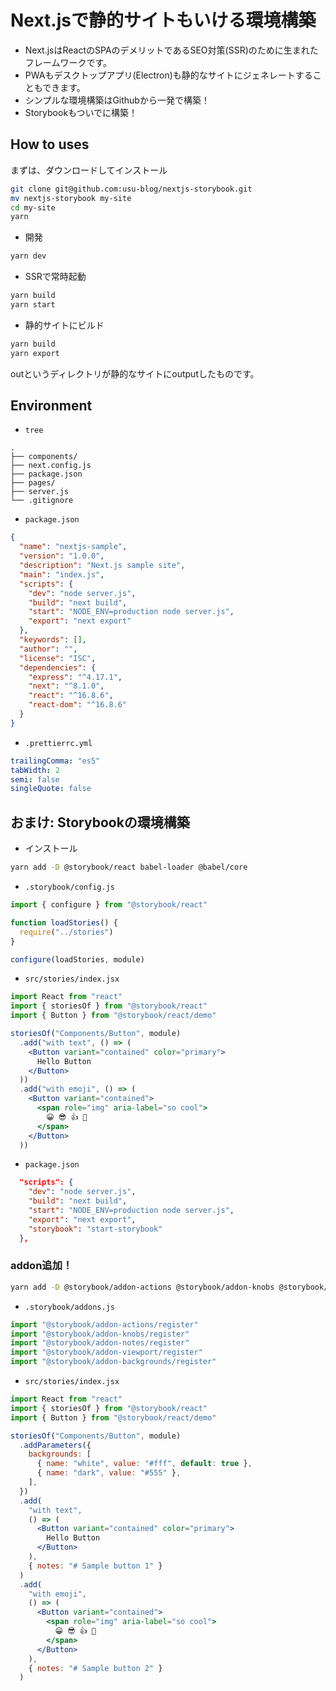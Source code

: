 # Next.jsで静的サイトもいける環境構築

- Next.jsはReactのSPAのデメリットであるSEO対策(SSR)のために生まれたフレームワークです。
- PWAもデスクトップアプリ(Electron)も静的なサイトにジェネレートすることもできます。
- シンプルな環境構築はGithubから一発で構築！
- Storybookもついでに構築！

## How to uses

まずは、ダウンロードしてインストール

```bash
git clone git@github.com:usu-blog/nextjs-storybook.git
mv nextjs-storybook my-site
cd my-site
yarn
```

- 開発

```bash
yarn dev
```

- SSRで常時起動

```bash
yarn build
yarn start
```

- 静的サイトにビルド

```bash
yarn build
yarn export
```

outというディレクトリが静的なサイトにoutputしたものです。

## Environment

- `tree`

```
.
├── components/
├── next.config.js
├── package.json
├── pages/
├── server.js
└── .gitignore
```

- `package.json`

```json
{
  "name": "nextjs-sample",
  "version": "1.0.0",
  "description": "Next.js sample site",
  "main": "index.js",
  "scripts": {
    "dev": "node server.js",
    "build": "next build",
    "start": "NODE_ENV=production node server.js",
    "export": "next export"
  },
  "keywords": [],
  "author": "",
  "license": "ISC",
  "dependencies": {
    "express": "^4.17.1",
    "next": "^8.1.0",
    "react": "^16.8.6",
    "react-dom": "^16.8.6"
  }
}
```

- `.prettierrc.yml`

```yml
trailingComma: "es5"
tabWidth: 2
semi: false
singleQuote: false
```

## おまけ: Storybookの環境構築

- インストール

```bash
yarn add -D @storybook/react babel-loader @babel/core
```

- `.storybook/config.js`

```js
import { configure } from "@storybook/react"

function loadStories() {
  require("../stories")
}

configure(loadStories, module)
```

- `src/stories/index.jsx`

```jsx
import React from "react"
import { storiesOf } from "@storybook/react"
import { Button } from "@storybook/react/demo"

storiesOf("Components/Button", module)
  .add("with text", () => (
    <Button variant="contained" color="primary">
      Hello Button
    </Button>
  ))
  .add("with emoji", () => (
    <Button variant="contained">
      <span role="img" aria-label="so cool">
        😀 😎 👍 💯
      </span>
    </Button>
  ))
```

- `package.json`

```json
  "scripts": {
    "dev": "node server.js",
    "build": "next build",
    "start": "NODE_ENV=production node server.js",
    "export": "next export",
    "storybook": "start-storybook"
  },
```

### addon追加！

```bash
yarn add -D @storybook/addon-actions @storybook/addon-knobs @storybook/addon-notes @storybook/addon-viewport @storybook/addon-backgrounds
```

- `.storybook/addons.js`

```js
import "@storybook/addon-actions/register"
import "@storybook/addon-knobs/register"
import "@storybook/addon-notes/register"
import "@storybook/addon-viewport/register"
import "@storybook/addon-backgrounds/register"
```

- `src/stories/index.jsx`

```jsx
import React from "react"
import { storiesOf } from "@storybook/react"
import { Button } from "@storybook/react/demo"

storiesOf("Components/Button", module)
  .addParameters({
    backgrounds: [
      { name: "white", value: "#fff", default: true },
      { name: "dark", value: "#555" },
    ],
  })
  .add(
    "with text",
    () => (
      <Button variant="contained" color="primary">
        Hello Button
      </Button>
    ),
    { notes: "# Sample button 1" }
  )
  .add(
    "with emoji",
    () => (
      <Button variant="contained">
        <span role="img" aria-label="so cool">
          😀 😎 👍 💯
        </span>
      </Button>
    ),
    { notes: "# Sample button 2" }
  )
```
